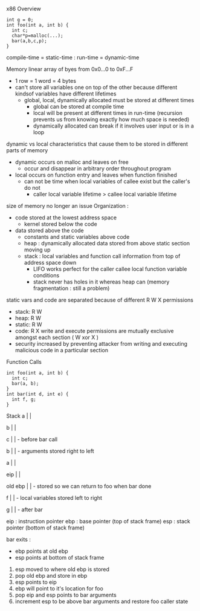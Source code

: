 x86 Overview
```
int g = 0;
int foo(int a, int b) {
  int c;
  char*p=malloc(...);
  bar(a,b,c,p);
}
```
compile-time = static-time : run-time = dynamic-time

Memory linear array of byes from 0x0...0 to 0xF...F
- 1 row = 1 word = 4 bytes
- can't store all variables one on top of the other because different kindsof variables have different lifetimes
  - global, local, dynamically allocated must be stored at different times
    - global can be stored at compile time
    - local will be present at different times in run-time (recursion prevents us from knowing exactly how much space is needed)
    - dynamically allocated can break if it involves user input or is in a loop

dynamic vs local characteristics that cause them to be stored in different parts of memory 
- dynamic occurs on malloc and leaves on free
  - occur and disappear in arbitrary order throughout program
- local occurs on function entry and leaves when function finished
  - can not be time when local variables of callee exist but the caller's do not
    - caller local variable lifetime > callee local variable lifetime

size of memory no longer an issue
Organization : 
- code stored at the lowest address space
  - kernel stored below the code
- data stored above the code
  - constants and static variables above code
  - heap : dynamically allocated data stored from above static section moving up
  - stack : local variables and function call information from top of address space down
    - LIFO works perfect for the caller callee local function variable conditions
    - stack never has holes in it whereas heap can (memory fragmentation : still a problem)
 
static vars and code are separated because of different R W X permissions
- stack:    R W
- heap:     R W
- static:   R W
- code:     R   X
write and execute permissions are mutually exclusive amongst each section ( W xor X )
- security increased by preventing attacker from writing and executing malicious code in a particular section

Function Calls 
```
int foo(int a, int b) {
  int c;
  bar(a, b);
}
int bar(int d, int e) {
  int f, g;
}
```
Stack
a       |      |

b       |      |

c       |      | - before bar call

b       |      | - arguments stored right to left

a       |      |

eip     |      |

old ebp |      | - stored so we can return to foo when bar done

f       |      | - local variables stored left to right 

g       |      | - after bar

eip : instruction pointer
ebp : base pointer (top of stack frame)
esp : stack pointer (bottom of stack frame)

bar exits :
- ebp points at old ebp
- esp points at bottom of stack frame
1. esp moved to where old ebp is stored
2. pop old ebp and store in ebp
3. esp points to eip
4. ebp will point to it's location for foo
5. pop eip and esp points to bar arguments
6. increment esp to be above bar arguments and restore foo caller state 


